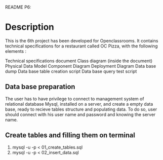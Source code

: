 README P6:

# Description

This is the 6th project has been developed for Openclassrooms. It contains technical specifications for a restaurant called OC Pizza, with the following elements :

Technical specifications document
Class diagram (inside the document)
Physical Data Model
Component Diagram
Deployment Diagram
Data base dump 
Data base table creation script
Data base query test script

## Data base preparation

The user has to have privilege to connect to management system of relational database Mysql, installed on a server, and create a empty data base, ready to recieve tables structure and populating data.
To do so, user should connect with his user name and password and knowing the server name.


## Create tables and filling them on terminal

1. mysql -u <user> -p < 01_create_tables.sql
2. mysql -u <user> -p < 02_insert_data.sql




